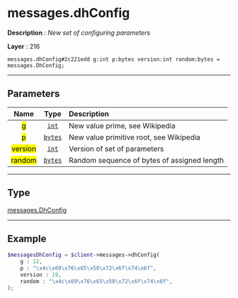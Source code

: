 # messages.dhConfig

**Description** : *New set of configuring parameters*

**Layer** : 216

```tl
messages.dhConfig#2c221edd g:int p:bytes version:int random:bytes = messages.DhConfig;
```

---

## Parameters

| Name | Type | Description |
| :---: | :---: | :--- |
| <mark>g</mark> | [`int`](type/int) | New value prime, see Wikipedia |
| <mark>p</mark> | [`bytes`](type/bytes) | New value primitive root, see Wikipedia |
| <mark>version</mark> | [`int`](type/int) | Version of set of parameters |
| <mark>random</mark> | [`bytes`](type/bytes) | Random sequence of bytes of assigned length |

---

## Type

[messages.DhConfig](type/messages.DhConfig)

---

## Example

```php
$messagesDhConfig = $client->messages->dhConfig(
	g : 12,
	p : "\x4c\x69\x76\x65\x50\x72\x6f\x74\x6f",
	version : 19,
	random : "\x4c\x69\x76\x65\x50\x72\x6f\x74\x6f",
);
```